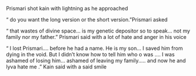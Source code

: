 Prismari shot kain with lightning as he approached 

“ do you want the long version or the short version.”Prismari asked 

“ that wastes of divine space... is my genetic depositor so to speak... not my family nor my father.” Prismari said with a lot of hate and anger in his voice 

“ I lost Prismari.... before he had a name. He is my son... I saved him from dying in the void.  But I didn’t know how to tell him who o was .... I was ashamed of losing him... ashamed of leaving my family..... and now he and lyva hate me .” Kain said with a said smile